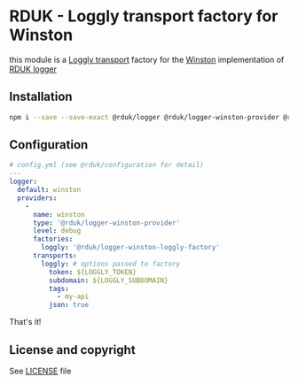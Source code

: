 # RDUK - Loggly transport factory for Winston

this module is a [Loggly transport](https://www.npmjs.com/package/winston-loggly-bulk) factory for the [Winston](https://www.npmjs.com/package/winston) implementation of [RDUK logger](https://www.npmjs.com/package/@rduk/logger)

## Installation

```sh
npm i --save --save-exact @rduk/logger @rduk/logger-winston-provider @rduk/logger-winston-loggly-factory
```

## Configuration

```yaml
# config.yml (see @rduk/configuration for detail)
---
logger:
  default: winston
  providers:
    -
      name: winston
      type: '@rduk/logger-winston-provider'
      level: debug
      factories:
        loggly: '@rduk/logger-winston-loggly-factory'
      transports:
        loggly: # options passed to factory
          token: ${LOGGLY_TOKEN}
          subdomain: ${LOGGLY_SUBDOMAIN}
          tags:
            - my-api
          json: true
```

That's it!

## License and copyright

See [LICENSE](LICENSE) file
